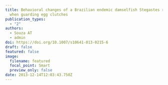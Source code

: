 ```yaml
---
title: Behavioral changes of a Brazilian endemic damselfish Stegastes rocasensis
  when guarding egg clutches
publication_types:
  - "2"
authors:
  - Souza AT
  - admin
doi: https://doi.org/10.1007/s10641-013-0215-6
draft: false
featured: false
image:
  filename: featured
  focal_point: Smart
  preview_only: false
date: 2013-12-14T12:03:43.750Z
---
```

